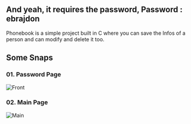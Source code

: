 ## And yeah, it requires the password, Password : ebrajdon
Phonebook is a simple project built in C where you can save the Infos of a person and can modify and delete it too.

## Some Snaps
### 01. Password Page
![Front](https://github.com/mrbhatt2348/C-projects/blob/master/Phonebook-C-Project/screenshots/front.jpg)

### 02. Main Page
![Main]([/screenshots/main.JPG](https://github.com/mrbhatt2348/C-projects/blob/master/Phonebook-C-Project/screenshots/main.jpg))
